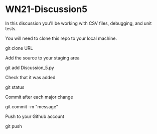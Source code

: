 # WN21-Discussion5

In this discussion you'll be working with CSV files, debugging, and unit tests.

You will need to clone this repo to your local machine.

git clone URL

Add the source to your staging area

git add Discussion_5.py

Check that it was added

git status

Commit after each major change

git commit -m "message"

Push to your Github account

git push
